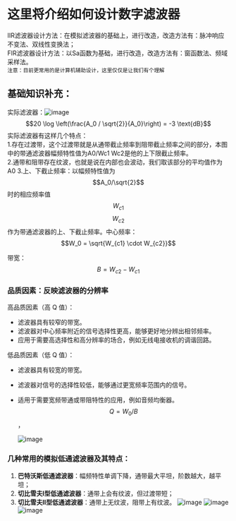 # 这里将介绍如何设计数字滤波器  
IIR滤波器设计方法：在模拟滤波器的基础上，进行改造，改造方法有：脉冲响应不变法、双线性变换法；  
FIR滤波器设计方法：以Sa函数为基础，进行改造，改造方法有：窗函数法、频域采样法。  
`注意：目前更常用的是计算机辅助设计，这里仅仅是让我们有个理解`
## 基础知识补充：

实际滤波器：![image](https://github.com/BoBo1529707515/EEG-analyse/assets/145309276/da714efc-2189-4b65-8e8b-5498226386dd)   
$$20 \log \left(\frac{A_0 / \sqrt{2}}{A_0}\right) = -3 \text{dB}$$
实际滤波器有这样几个特点：  
1.存在过渡带，这个过渡带就是从通带截止频率到阻带截止频率之间的部分，本图中的带通滤波器幅频特性值为A0/Wc1 Wc2是他的上下限截止频率。  
2.通带和阻带存在纹波，也就是说在内部也会波动，我们取该部分的平均值作为A0
3.上、下截止频率：以幅频特性值为 $$A_0/\sqrt{2}$$ 时的相应频率值 $$W_{c1}$$ $$W_{c2}$$ 作为带通滤波器的上、下截止频率。中心频率： $$W_0 = \sqrt{W_{c1} \cdot W_{c2}}$$

带宽： $$B = W_{c2} - W_{c1}$$

### 品质因素：反映滤波器的分辨率  
 高品质因素（高 Q 值）：

- 滤波器具有较窄的带宽。
- 滤波器对中心频率附近的信号选择性更高，能够更好地分辨出相邻频率。
- 应用于需要高选择性和高分辨率的场合，例如无线电接收机的调谐回路。

 低品质因素（低 Q 值）：

- 滤波器具有较宽的带宽。
- 滤波器对信号的选择性较低，能够通过更宽频率范围内的信号。
- 适用于需要宽频带通或带阻特性的应用，例如音频均衡器。
  $$Q = W_0 / B$$，

  ![image](https://github.com/BoBo1529707515/EEG-analyse/assets/145309276/21f4c323-09e3-4531-9450-2d41a22b1b12)
### 几种常用的模拟低通滤波器及其特点：

1. **巴特沃斯低通滤波器**：幅频特性单调下降，通带最大平坦，阶数越大，越平坦；
2. **切比雪夫Ⅰ型低通滤波器**：通带上会有纹波，但过渡带短；
3. **切比雪夫Ⅱ型低通滤波器**：通带上无纹波，阻带上有纹波。
![image](https://github.com/BoBo1529707515/EEG-analyse/assets/145309276/0114f599-5dc1-4dd7-93fc-8733c6611a82)
![image](https://github.com/BoBo1529707515/EEG-analyse/assets/145309276/3ceebecf-4de8-447b-8400-747002b75fe2)
![image](https://github.com/BoBo1529707515/EEG-analyse/assets/145309276/d4c00609-b5ec-4f1e-9b8a-529869e85d7c)
